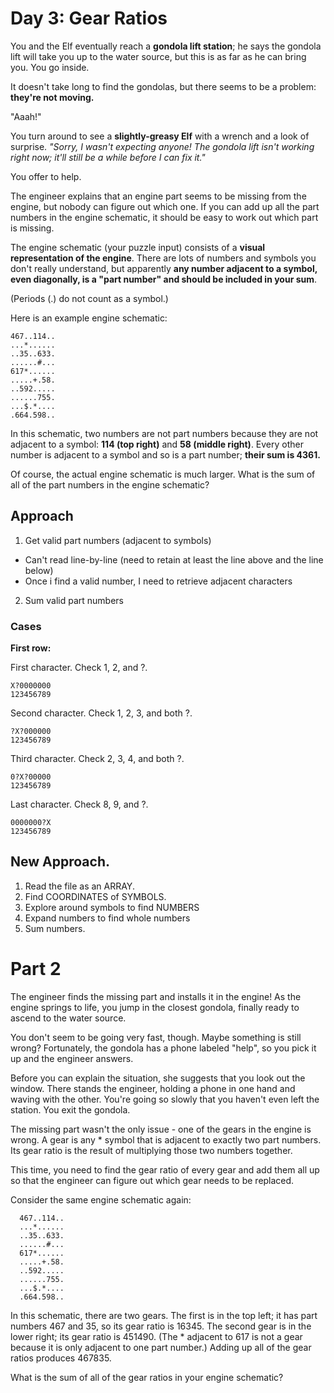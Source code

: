 # Day 3: Gear Ratios 

You and the Elf eventually reach a **gondola lift station**; he says the gondola lift will take you up to the water source, but this is as far as he can bring you. You go inside.

It doesn't take long to find the gondolas, but there seems to be a problem: **they're not moving.**

"Aaah!"

You turn around to see a **slightly-greasy Elf** with a wrench and a look of surprise. *"Sorry, I wasn't expecting anyone! The gondola lift isn't working right now; it'll still be a while before I can fix it."* 

You offer to help.

The engineer explains that an engine part seems to be missing from the engine, but nobody can figure out which one. If you can add up all the part numbers in the engine schematic, it should be easy to work out which part is missing.

The engine schematic (your puzzle input) consists of a **visual representation of the engine**. There are lots of numbers and symbols you don't really understand, but apparently **any number adjacent to a symbol, even diagonally, is a "part number" and should be included in your sum**. 

(Periods (.) do not count as a symbol.)

Here is an example engine schematic:

```
467..114..  
...*......  
..35..633.  
......#...  
617*......  
.....+.58.  
..592.....  
......755.  
...$.*....  
.664.598..  
```
In this schematic, two numbers are not part numbers because they are not adjacent to a symbol: **114 (top right)** and **58 (middle right)**. Every other number is adjacent to a symbol and so is a part number; **their sum is 4361.**

Of course, the actual engine schematic is much larger. What is the sum of all of the part numbers in the engine schematic?

## Approach

1. Get valid part numbers (adjacent to symbols)
  - Can't read line-by-line (need to retain at least the line above and the line below)
  - Once i find a valid number, I need to retrieve adjacent characters
2. Sum valid part numbers


### Cases

**First row:**


First character. Check 1, 2, and ?. 


```
X?0000000
123456789
```

Second character. Check 1, 2, 3, and both ?.

```
?X?000000
123456789
```

Third character. Check 2, 3, 4, and both ?. 

```
0?X?00000
123456789
```

Last character. Check 8, 9, and ?. 

```
0000000?X
123456789
```



## New Approach.

1. Read the file as an ARRAY.
2. Find COORDINATES of SYMBOLS.
3. Explore around symbols to find NUMBERS
4. Expand numbers to find whole numbers
5. Sum numbers.

# Part 2

The engineer finds the missing part and installs it in the engine! As the engine springs to life, you jump in the closest gondola, finally ready to ascend to the water source.

You don't seem to be going very fast, though. Maybe something is still wrong? Fortunately, the gondola has a phone labeled "help", so you pick it up and the engineer answers.

Before you can explain the situation, she suggests that you look out the window. There stands the engineer, holding a phone in one hand and waving with the other. You're going so slowly that you haven't even left the station. You exit the gondola.

The missing part wasn't the only issue - one of the gears in the engine is wrong. A gear is any * symbol that is adjacent to exactly two part numbers. Its gear ratio is the result of multiplying those two numbers together.

This time, you need to find the gear ratio of every gear and add them all up so that the engineer can figure out which gear needs to be replaced.

Consider the same engine schematic again:

```
  467..114..  
  ...*......  
  ..35..633.  
  ......#...  
  617*......  
  .....+.58.  
  ..592.....  
  ......755.  
  ...$.*....  
  .664.598..  
```

In this schematic, there are two gears. The first is in the top left; it has part numbers 467 and 35, so its gear ratio is 16345. The second gear is in the lower right; its gear ratio is 451490. (The * adjacent to 617 is not a gear because it is only adjacent to one part number.) Adding up all of the gear ratios produces 467835.

What is the sum of all of the gear ratios in your engine schematic?

